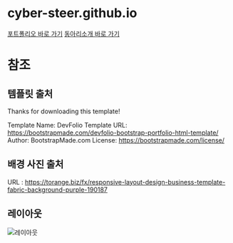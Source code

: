 # cyber-steer.github.io
[포트폴리오 바로 가기](https://cyber-steer.github.io/)
[동아리소개 바로 가기](https://cyber-steer.github.io/club-info-app/#info)

# 참조
## 템플릿 출처
Thanks for downloading this template!

Template Name: DevFolio
Template URL: https://bootstrapmade.com/devfolio-bootstrap-portfolio-html-template/
Author: BootstrapMade.com
License: https://bootstrapmade.com/license/
## 배경 사진 출처
URL : https://torange.biz/fx/responsive-layout-design-business-template-fabric-background-purple-190187

## 레이아웃
![레이아웃](https://github.com/cyber-steer/cyber-steer.github.io/blob/main/media/markdown/layout.png)
